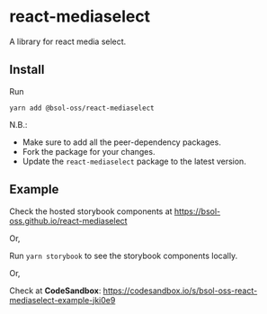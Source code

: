 # react-mediaselect

A library for react media select.

## Install

Run

    yarn add @bsol-oss/react-mediaselect

N.B.:

-   Make sure to add all the peer-dependency packages.
-   Fork the package for your changes.
-   Update the `react-mediaselect` package to the latest version.

## Example

Check the hosted storybook components at https://bsol-oss.github.io/react-mediaselect

Or,

Run `yarn storybook` to see the storybook components locally.

Or,

Check at **CodeSandbox**: https://codesandbox.io/s/bsol-oss-react-mediaselect-example-jki0e9

